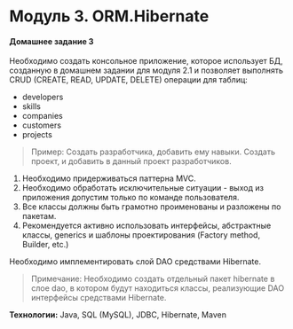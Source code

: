 # Модуль 3. ORM.Hibernate
#### Домашнее задание 3
Необходимо создать консольное приложение, которое использует БД, созданную в домашнем задании для модуля 2.1 и позволяет выполнять CRUD (CREATE, READ, UPDATE, DELETE) операции для таблиц:
- developers
- skills
- companies
- customers
- projects

> Пример: Создать разработчика, добавить ему навыки. Создать проект, и добавить в данный проект разработчиков.

1. Необходимо придерживаться паттерна MVC.
2. Необходимо обработать исключительные ситуации - выход из приложения допустим только по команде пользователя.
3. Все классы должны быть грамотно проименованы и разложены по пакетам.
4. Рекомендуется активно использовать интерфейсы, абстрактные классы, generics и шаблоны проектирования (Factory method, Builder, etc.)

Необходимо имплементировать слой DAO средствами Hibernate.
> Примечание: Необходимо создать отдельный пакет hibernate в слое dao, в котором  будут находиться классы, реализующие DAO интерфейсы средствами Hibernate.

**Технологии:**
Java, SQL (MySQL), JDBC, Hibernate, Maven